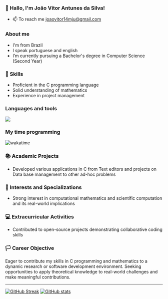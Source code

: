 ### 🌙 Hallo, I'm João Vitor Antunes da Silva! 
- 📫 To reach me joaovitor14mju@gmail.com

### About me
- I'm from Brazil
- I speak portuguese and english
- I’m currently pursuing a Bachelor's degree in Computer Science (Second Year)

### 🌿 Skills 
- Proficient in the C programming language
- Solid understanding of mathematics
- Experience in project management

### Languages and tools
<img src="https://skillicons.dev/icons?i=c,cpp,cs,lua,julia,vscode,unity,git&perline=10" />

### My time programming
<img src="https://wakatime.com/badge/user/7d8cd8fd-45cb-4f29-b422-5896bb380fe3/project/78d3965b-395c-4d28-bab4-d3d5216708e7.svg" alt="wakatime" />

### 📚 Academic Projects
- Developed various applications in C from Text editors and projects on Data base management to other ad-hoc problems

### 🔬 Interests and Specializations
- Strong interest in computational mathematics and scientific computation and its real-world implications

### 💻 Extracurricular Activities
- Contributed to open-source projects demonstrating collaborative coding skills

### 🏳 Career Objective
Eager to contribute my skills in C programming and mathematics to a dynamic research or software development environment. Seeking opportunities to apply theoretical knowledge to real-world challenges and make meaningful contributions.

---

[![GitHub Streak](https://streak-stats.demolab.com?user=Erwin5642&theme=gotham&hide_border=true)](https://git.io/streak-stats)
[![GitHub stats](https://github-readme-stats.vercel.app/api?username=Erwin5642&show_icons=true&theme=transparent)](https://github.com/anuraghazra/github-readme-stats)


